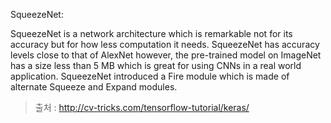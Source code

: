 
SqueezeNet: 

SqueezeNet is a network architecture which is remarkable not for its accuracy but for how less computation it needs. SqueezeNet has accuracy levels close to that of AlexNet however, the pre-trained model on ImageNet has a size less than 5 MB which is great for using CNNs in a real world application. SqueezeNet introduced a Fire module which is made of alternate Squeeze and Expand modules.

> 출처 : http://cv-tricks.com/tensorflow-tutorial/keras/